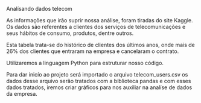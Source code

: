 Analísando dados telecom

As informações que irão suprir nossa análise, foram tiradas
do site Kaggle. Os dados são referentes a clientes dos serviços
de telecomunicações e seus hábitos de consumo, produtos, dentre outros.

Esta tabela trata-se do histórico de clientes dos últimos anos, onde mais de 
26% dos clientes que entraram na empresa e cancelaram o contrato.

Utilizaremos a linguagem Python para estruturar nosso código.

Para dar inicío ao projeto será importado o arquivo telecom_users.csv 
os dados desse arquivo serão tratados com a biblioteca pandas e com 
esses dados tratados, iremos criar gráficos para nos auxiliar na analíse de dados da empresa.
